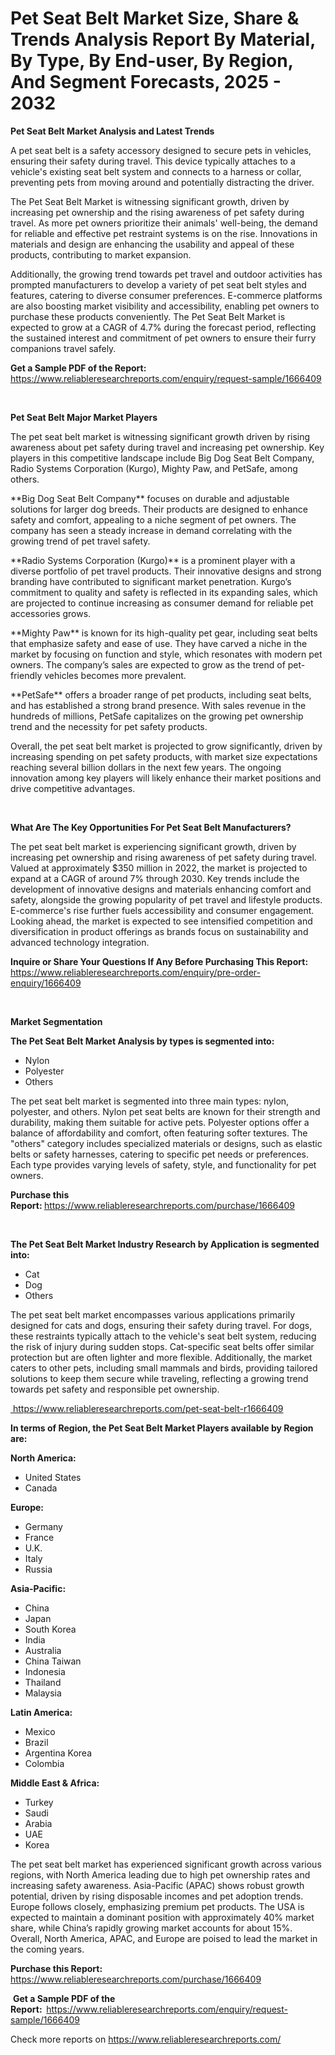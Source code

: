 <p><h1>Pet Seat Belt Market Size, Share & Trends Analysis Report By Material, By Type, By End-user, By Region, And Segment Forecasts, 2025 - 2032</h1></p><p><strong>Pet Seat Belt Market Analysis and Latest Trends</strong></p>
<p><p>A pet seat belt is a safety accessory designed to secure pets in vehicles, ensuring their safety during travel. This device typically attaches to a vehicle's existing seat belt system and connects to a harness or collar, preventing pets from moving around and potentially distracting the driver.</p><p>The Pet Seat Belt Market is witnessing significant growth, driven by increasing pet ownership and the rising awareness of pet safety during travel. As more pet owners prioritize their animals' well-being, the demand for reliable and effective pet restraint systems is on the rise. Innovations in materials and design are enhancing the usability and appeal of these products, contributing to market expansion.</p><p>Additionally, the growing trend towards pet travel and outdoor activities has prompted manufacturers to develop a variety of pet seat belt styles and features, catering to diverse consumer preferences. E-commerce platforms are also boosting market visibility and accessibility, enabling pet owners to purchase these products conveniently. The Pet Seat Belt Market is expected to grow at a CAGR of 4.7% during the forecast period, reflecting the sustained interest and commitment of pet owners to ensure their furry companions travel safely.</p></p>
<p><strong>Get a Sample PDF of the Report:&nbsp;</strong> <a href="https://www.reliableresearchreports.com/enquiry/request-sample/1666409?utm_campaign=3281&utm_medium=2&utm_source=Github&utm_content=ia&utm_term=05042025&utm_id=pet-seat-belt">https://www.reliableresearchreports.com/enquiry/request-sample/1666409</a></p>
<p>&nbsp;</p>
<p><strong>Pet Seat Belt Major Market Players</strong></p>
<p><p>The pet seat belt market is witnessing significant growth driven by rising awareness about pet safety during travel and increasing pet ownership. Key players in this competitive landscape include Big Dog Seat Belt Company, Radio Systems Corporation (Kurgo), Mighty Paw, and PetSafe, among others.</p><p>**Big Dog Seat Belt Company** focuses on durable and adjustable solutions for larger dog breeds. Their products are designed to enhance safety and comfort, appealing to a niche segment of pet owners. The company has seen a steady increase in demand correlating with the growing trend of pet travel safety.</p><p>**Radio Systems Corporation (Kurgo)** is a prominent player with a diverse portfolio of pet travel products. Their innovative designs and strong branding have contributed to significant market penetration. Kurgo’s commitment to quality and safety is reflected in its expanding sales, which are projected to continue increasing as consumer demand for reliable pet accessories grows.</p><p>**Mighty Paw** is known for its high-quality pet gear, including seat belts that emphasize safety and ease of use. They have carved a niche in the market by focusing on function and style, which resonates with modern pet owners. The company’s sales are expected to grow as the trend of pet-friendly vehicles becomes more prevalent.</p><p>**PetSafe** offers a broader range of pet products, including seat belts, and has established a strong brand presence. With sales revenue in the hundreds of millions, PetSafe capitalizes on the growing pet ownership trend and the necessity for pet safety products.</p><p>Overall, the pet seat belt market is projected to grow significantly, driven by increasing spending on pet safety products, with market size expectations reaching several billion dollars in the next few years. The ongoing innovation among key players will likely enhance their market positions and drive competitive advantages.</p></p>
<p>&nbsp;</p>
<p><strong>What Are The Key Opportunities For Pet Seat Belt Manufacturers?</strong></p>
<p><p>The pet seat belt market is experiencing significant growth, driven by increasing pet ownership and rising awareness of pet safety during travel. Valued at approximately $350 million in 2022, the market is projected to expand at a CAGR of around 7% through 2030. Key trends include the development of innovative designs and materials enhancing comfort and safety, alongside the growing popularity of pet travel and lifestyle products. E-commerce's rise further fuels accessibility and consumer engagement. Looking ahead, the market is expected to see intensified competition and diversification in product offerings as brands focus on sustainability and advanced technology integration.</p></p>
<p><strong>Inquire or Share Your Questions If Any Before Purchasing This Report:</strong> <a href="https://www.reliableresearchreports.com/enquiry/pre-order-enquiry/1666409?utm_campaign=3281&utm_medium=2&utm_source=Github&utm_content=ia&utm_term=05042025&utm_id=pet-seat-belt">https://www.reliableresearchreports.com/enquiry/pre-order-enquiry/1666409</a></p>
<p>&nbsp;</p>
<p><strong>Market Segmentation</strong></p>
<p><strong>The Pet Seat Belt Market Analysis by types is segmented into:</strong></p>
<p><ul><li>Nylon</li><li>Polyester</li><li>Others</li></ul></p>
<p><p>The pet seat belt market is segmented into three main types: nylon, polyester, and others. Nylon pet seat belts are known for their strength and durability, making them suitable for active pets. Polyester options offer a balance of affordability and comfort, often featuring softer textures. The "others" category includes specialized materials or designs, such as elastic belts or safety harnesses, catering to specific pet needs or preferences. Each type provides varying levels of safety, style, and functionality for pet owners.</p></p>
<p><strong>Purchase this Report:&nbsp;</strong><a href="https://www.reliableresearchreports.com/purchase/1666409?utm_campaign=3281&utm_medium=2&utm_source=Github&utm_content=ia&utm_term=05042025&utm_id=pet-seat-belt">https://www.reliableresearchreports.com/purchase/1666409</a></p>
<p>&nbsp;</p>
<p><strong>The Pet Seat Belt Market Industry Research by Application is segmented into:</strong></p>
<p><ul><li>Cat</li><li>Dog</li><li>Others</li></ul></p>
<p><p>The pet seat belt market encompasses various applications primarily designed for cats and dogs, ensuring their safety during travel. For dogs, these restraints typically attach to the vehicle's seat belt system, reducing the risk of injury during sudden stops. Cat-specific seat belts offer similar protection but are often lighter and more flexible. Additionally, the market caters to other pets, including small mammals and birds, providing tailored solutions to keep them secure while traveling, reflecting a growing trend towards pet safety and responsible pet ownership.</p></p>
<p><a href="https://www.reliableresearchreports.com/pet-seat-belt-r1666409?utm_campaign=3281&utm_medium=2&utm_source=Github&utm_content=ia&utm_term=05042025&utm_id=pet-seat-belt">&nbsp;https://www.reliableresearchreports.com/pet-seat-belt-r1666409</a></p>
<p><strong>In terms of Region, the Pet Seat Belt Market Players available by Region are:</strong></p>
<p>
    <p> <strong> North America: </strong>
        <ul>
            <li>United States</li>
            <li>Canada</li>
        </ul>
        </p> 
    <p> <strong> Europe: </strong>
        <ul>
            <li>Germany</li>
            <li>France</li>
            <li>U.K.</li>
            <li>Italy</li>
            <li>Russia</li>
        </ul>
        </p> 
    <p> <strong> Asia-Pacific: </strong>
        <ul>
            <li>China</li>
            <li>Japan</li>
            <li>South Korea</li>
            <li>India</li>
            <li>Australia</li>
            <li>China Taiwan</li>
            <li>Indonesia</li>
            <li>Thailand</li>
            <li>Malaysia</li>
        </ul>
        </p> 
    <p> <strong> Latin America: </strong>
        <ul>
            <li>Mexico</li>
            <li>Brazil</li>
            <li>Argentina Korea</li>
            <li>Colombia</li>
        </ul>
        </p> 
    <p> <strong> Middle East & Africa: </strong>
        <ul>
            <li>Turkey</li>
            <li>Saudi</li>
            <li>Arabia</li>
            <li>UAE</li>
            <li>Korea</li>
        </ul>
    </p>
    </p>
<p><p>The pet seat belt market has experienced significant growth across various regions, with North America leading due to high pet ownership rates and increasing safety awareness. Asia-Pacific (APAC) shows robust growth potential, driven by rising disposable incomes and pet adoption trends. Europe follows closely, emphasizing premium pet products. The USA is expected to maintain a dominant position with approximately 40% market share, while China’s rapidly growing market accounts for about 15%. Overall, North America, APAC, and Europe are poised to lead the market in the coming years.</p></p>
<p><strong>Purchase this Report: </strong><a href="https://www.reliableresearchreports.com/purchase/1666409?utm_campaign=3281&utm_medium=2&utm_source=Github&utm_content=ia&utm_term=05042025&utm_id=pet-seat-belt">https://www.reliableresearchreports.com/purchase/1666409</a></p>
<p>&nbsp;<strong>Get a Sample PDF of the Report:&nbsp;&nbsp;</strong><a href="https://www.reliableresearchreports.com/enquiry/request-sample/1666409?utm_campaign=3281&utm_medium=2&utm_source=Github&utm_content=ia&utm_term=05042025&utm_id=pet-seat-belt">https://www.reliableresearchreports.com/enquiry/request-sample/1666409</a></p>
<p><strong></strong></p>
<p>Check more reports on <a href="https://www.reliableresearchreports.com/?utm_campaign=3281&utm_medium=2&utm_source=Github&utm_content=ia&utm_term=05042025&utm_id=pet-seat-belt">https://www.reliableresearchreports.com/</a></p>